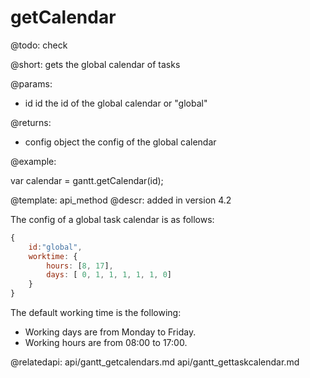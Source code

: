 getCalendar
=============


@todo:
	check 

@short:
	gets the global calendar of tasks

@params:
- id		id		the id of the global calendar or "global"

@returns:
- config		object		the config of the global calendar


@example:

var calendar = gantt.getCalendar(id);

@template:	api_method
@descr:
added in version 4.2

The config of a global task calendar is as follows:

~~~js
{
    id:"global",
    worktime: {
        hours: [8, 17],
        days: [ 0, 1, 1, 1, 1, 1, 0]
    }
}
~~~

The default working time is the following:

- Working days are from Monday to Friday.
- Working hours are from 08:00 to 17:00.

@relatedapi:
api/gantt_getcalendars.md
api/gantt_gettaskcalendar.md

